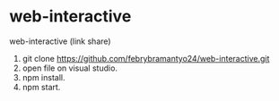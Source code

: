 # web-interactive
web-interactive (link share)

1. git clone https://github.com/febrybramantyo24/web-interactive.git
2. open file on visual studio.
3. npm install.
4. npm start.

